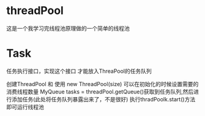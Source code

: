 # threadPool
这是一个我学习完线程池原理做的一个简单的线程池

# Task
任务执行接口，实现这个接口
才能放入ThreaPool的任务队列

创建ThreadPool 和 使用
new ThreadPool(size) 可以在初始化的时候设置需要的消费线程数量
MyQueue tasks = threadPool.getQueue()获取到任务队列,然后进行添加任务(此处将任务队列暴露出来了，不是很好)
执行thradPoolk.start()方法即可运行线程池





